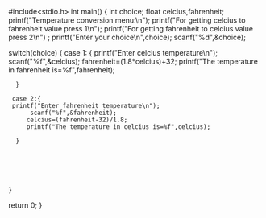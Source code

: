 #include<stdio.h>
int main()
{ int choice;
float celcius,fahrenheit;
 printf("Temperature conversion menu:\n");
 printf("For getting celcius to fahrenheit value press 1\n");
 printf("For getting fahrenheit to celcius value press 2\n") ;
 printf("Enter your choice\n",choice);
 scanf("%d",&choice);

switch(choice)
    {
      case 1:
          {
          printf("Enter celcius temperature\n");
          scanf("%f",&celcius);
         fahrenheit=(1.8*celcius)+32;
         printf("The temperature in fahrenheit is=%f",fahrenheit);

      }

     case 2:{
     printf("Enter fahrenheit temperature\n");
          scanf("%f",&fahrenheit);
         celcius=(fahrenheit-32)/1.8;
         printf("The temperature in celcius is=%f",celcius);

      }






    }




  return 0;
}

